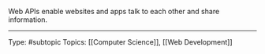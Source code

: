 Web APIs enable websites and apps talk to each other and share information.
___
Type: #subtopic 
Topics: [[Computer Science]], [[Web Development]]

